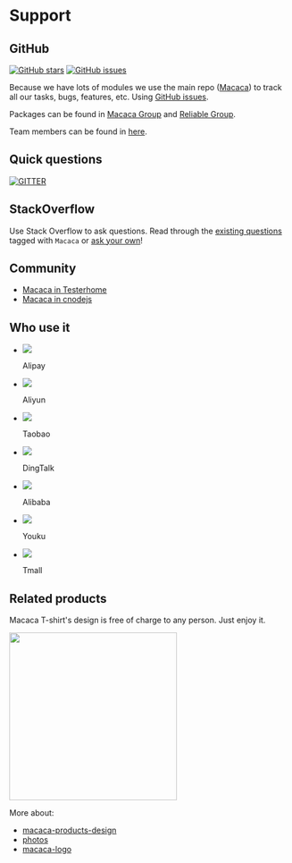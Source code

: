 # Support

## GitHub

[![GitHub stars](https://img.shields.io/github/stars/alibaba/macaca.svg?style=flat-square "GitHub stars")](//github.com/alibaba/macaca)
[![GitHub issues](https://img.shields.io/github/issues/alibaba/macaca.svg?style=flat-square "GitHub issues")](//github.com/alibaba/macaca/issues?utf8=%E2%9C%93&q=)

Because we have lots of modules we use the main repo ([Macaca](//github.com/alibaba/macaca)) to track all our tasks, bugs, features, etc. Using [GitHub issues](//github.com/alibaba/macaca/issues?utf8=%E2%9C%93&q=).

Packages can be found in [Macaca Group](//github.com/macacajs) and [Reliable Group](//github.com/reliablejs).

Team members can be found in [here](//github.com/orgs/macacajs/people).

## Quick questions

[![GITTER](https://img.shields.io/badge/GITTER-join%20chat-green.svg?style=flat-square)](https://gitter.im/alibaba/macaca)

## StackOverflow

Use Stack Overflow to ask questions. Read through the [existing questions](http://stackoverflow.com/search?q=macaca) tagged with `Macaca` or [ask your own](http://stackoverflow.com/questions/ask)!

## Community

- [Macaca in Testerhome](https://testerhome.com/topics/node68)
- [Macaca in cnodejs](https://cnodejs.org)

## Who use it

<ul id="who-use-list" class="clearfix">
  <li>
    <a href="https://www.alipay.com" target="_blank">
      <img src="http://wx1.sinaimg.cn/large/6d308bd9gy1fd4tr0jhxej203c03ct8o.jpg" />
    </a>
    <p>Alipay</p>
  </li>
  <li>
    <a href="https://www.aliyun.com" target="_blank">
      <img src="http://wx1.sinaimg.cn/square/6d308bd9gy1fd4w3yh89hj203c03c744.jpg" />
    </a>
    <p>Aliyun</p>
  </li>
  <li>
    <a href="https://www.taobao.com" target="_blank">
      <img src="http://wx1.sinaimg.cn/square/6d308bd9gy1fd4w3zvgewj2020020mx1.jpg" />
    </a>
    <p>Taobao</p>
  </li>
  <li>
    <a href="https://www.dingtalk.com" target="_blank">
      <img src="http://wx2.sinaimg.cn/square/6d308bd9gy1fd4w3z89xbj203c03czk6.jpg" />
    </a>
    <p>DingTalk</p>
  </li>
  <li>
    <a href="https://www.alibaba.com" target="_blank">
      <img src="http://wx4.sinaimg.cn/square/6d308bd9gy1fd4w3xrucxj2020020mx0.jpg" />
    </a>
    <p>Alibaba</p>
  </li>
  <li>
    <a href="https://www.youku.com" target="_blank">
      <img src="http://wx4.sinaimg.cn/square/6d308bd9gy1fd4w414i38j20200200sk.jpg" />
    </a>
    <p>Youku</p>
  </li>
  <li>
    <a href="https://www.tmall.com" target="_blank">
      <img src="http://wx2.sinaimg.cn/square/6d308bd9gy1fd4w40on0qj203c03caa2.jpg" />
    </a>
    <p>Tmall</p>
  </li>
</ul>

## Related products

Macaca T-shirt's design is free of charge to any person. Just enjoy it.

<img src="http://wx4.sinaimg.cn/large/6d308bd9gy1ffrrpxt3sbj20i20i23ym.jpg" width="300"/>

More about:

- [macaca-products-design](//github.com/macacajs/macaca-products-design)
- [photos](//github.com/macacajs/macaca-products-design/issues/1)
- [macaca-logo](//github.com/macacajs/macaca-logo)
